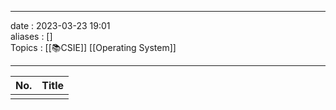 ___
date : 2023-03-23 19:01<br>
aliases : []<br>
Topics : [[📚CSIE]] [[Operating System]]
___

| No. | Title |
| --- | ----- |
|     |       |